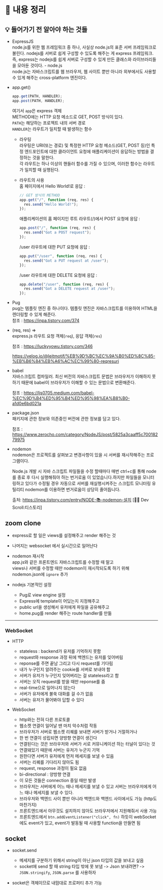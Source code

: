 # 📍 내용 정리

## 💡 들어가기 전 알아야 하는 것들

- ExpressJS  
  node.js를 위한 웹 프레임워크 중 하나, 사실상 node.js의 표준 서버 프레임워크로 불린다. nodejs를 서버로 쉽게 구성할 수 있도록 해주는 게 express 프레임워크.  
  즉, express는 nodejs를 쉽게 서버로 구성할 수 있게 만든 클래스와 라이브러리들을 모아둔 것이다. - node.js  
   node.js는 자바스크립트를 웹 브라우저, 웹 사이트 뿐만 아니라 외부에서도 사용할 수 있게 해주는 cross-platform 엔진이다.
- app.get()

  ```js
  app.get(PATH, HANDLER);
  app.post(PATH, HANDLER);
  ```

  여기서 `app`은 express 객체  
   METHOD에는 HTTP 요청 메소드로 GET, POST 방식이 있다.  
   `PATH`는 해당하는 프로젝트 내의 서버 경로  
   `HANDLER`는 라우트가 일치할 때 발생하는 함수

  - 라우팅  
    라우팅은 URI(또는 경로) 및 특정한 HTTP 요청 메소드(GET, POST 등)인 특정 엔드포인트에 대한 클라이언트 요청에 애플리케이션이 응답하는 방법을 결정하는 것을 말한다.  
    각 라우트는 하나 이상의 핸들러 함수를 가질 수 있으며, 이러한 함수는 라우트가 일치할 때 실행된다.

  - 라우트의 사용  
     홈 페이지에서 Hello World!로 응답 :
    ```js
    // GET 방식의 METHOD
    app.get("/", function (req, res) {
      res.send("Hello World!");
    });
    ```
    애플리케이션의 홈 페이지인 루트 라우트(/)에서 POST 요청에 응답 :
    ```js
    app.post("/", function (req, res) {
      res.send("Got a POST request");
    });
    ```
    /user 라우트에 대한 PUT 요청에 응답 :
    ```js
    app.put("/user", function (req, res) {
      res.send("Got a PUT request at /user");
    });
    ```
    /user 라우트에 대한 DELETE 요청에 응답 :
    ```js
    app.delete("/user", function (req, res) {
      res.send("Got a DELETE request at /user");
    });
    ```

- Pug  
  pug는 템플릿 엔진 중 하나이다. 템플릿 엔진은 자바스크립트를 이용하여 HTML을 렌더링할 수 있게 해준다.  
  참조 : https://inpa.tistory.com/374

- (req, res) =>  
   express.js 라우트 요청 객체(`req`), 응답 객체(`res`)

  참조 : https://luckyyowu.tistory.com/346

  https://velog.io/@leitmotif/%EB%9D%BC%EC%9A%B0%ED%8C%85-%EB%B6%84%EB%A6%AC%EC%99%80-reqresuri

- babel  
   자바스크립트 컴파일러. 최신 버전의 자바스크립트 문법은 브라우저가 이해하지 못하기 때문에 babel이 브라우저가 이해할 수 있는 문법으로 변환해준다.

  참조 : https://ljs0705.medium.com/babel-%EC%9D%B4%ED%95%B4%ED%95%98%EA%B8%B0-a1d0e6bd021a

- package.json  
   패키지에 관한 정보와 의존중인 버전에 관한 정보를 담고 있다.

  참조 : https://www.zerocho.com/category/NodeJS/post/5825a3caaff5c70018279975

- nodemon  
  nodemon은 프로젝트를 살펴보고 변경사항이 있을 시 서버를 재시작해주는 프로그램이다.

  Node.js 개발 시 자바 스크립트 파일들을 수정 할때마다 매번 ctrl+c를 통해 node를 종료 후 다시 실행해줘야 하는 번거로움 이 있었습니다.하지만 파일들을 모니터링하고 있다가 수정될 경우 자동으로 서버를 재실행시켜주는 스크립트 모니터링 유틸리티 nodemon를 이용하면 번거로움이 상당히 줄어듭니다.

  출처: https://inpa.tistory.com/entry/NODE-📚-nodemon-설치 [👨‍💻 Dev Scroll:티스토리]

## zoom clone

- express로 할 일은 views를 설정해주고 render 해주는 것
- 나머지는 websocket 에서 실시간으로 일어난다

- nodemon 재시작  
   app.js와 같은 프론트엔드 자바스크립트를 수정할 때 말고  
   views나 서버를 수정할 때만 nodemon이 재시작되도록 하기 위해  
   nodemon.json에 `ignore` 추가

- nodejs 기본적인 설정
  - Pug로 view engine 설정
  - Express에 template이 어딨는지 지정해주고
  - public url을 생성해서 유저에게 파일을 공유해주고
  - home.pug를 render 해주는 route handler를 만듦

---

### WebSocket

- HTTP

  - stateless : backend가 유저를 기억하지 못함
  - request와 response 과정 뒤에 백엔드는 유저를 잊어버림
  - reponse를 주면 끝남 그리고 다시 request를 기다림
  - 내가 누구인지 알려주는 cookie를 서버로 보내야 함
  - 서버가 유저가 누구인지 잊어버리는 걸 stateless라고 함
  - 서버는 오직 request를 받을 때만 reponse를 줌
  - real-time으로 일어나지 않는다
  - 서버가 유저에게 불쑥 대화를 걸 수가 없음
  - 서버는 유저가 물어봐야 답할 수 있다

- WebSocket

  - http와는 전혀 다른 프로토콜
  - 웹소켓 연결이 일어날 땐 마치 악수처럼 작동
  - 브라우저가 서버로 웹소켓 리퀘를 보내면 서버가 받거나 거절하거나
  - 한 번 연결이 성립되면 양방향 연결이 생긴다
  - 연결된다는 것은 브라우저와 서버가 서로 커뮤니케이션 하는 터널이 있다는 것
  - 연결돼있기 때문에 서버는 유저가 누군지 기억
  - 원한다면 서버가 유저에게 먼저 메세지를 보낼 수 있음
  - 서버는 리퀘를 기다리지 않아도 됨
  - request, response 과정이 필요 없음
  - bi-directional : 양방향 연결
  - 이 모든 것들은 connection 중일 때만 발생
  - 브라우저는 서버에게 어느 때나 메세지를 보낼 수 있고 서버는 브라우저에게 어느 때나 메세지를 보낼 수 있다.
  - 브라우저와 백엔드 사이 뿐만 아니라 백엔드와 백엔드 사이에서도 가능 (http도 마찬가지)
  - 프론트엔드에서 아무것도 설치하지 않아도 브라우저에서 지원해줘서 사용 가능
  - 프론트엔드에서 `btn.addEventListener("click", fn)` 하듯이 webSocket에도 event가 있고, event가 발동될 때 사용할 function을 만들면 됨


## socket

- socket.send
  - 메세지를 구분하기 위해서 string이 아닌 json 타입의 값을 보내고 싶음
  - socket에 send 할 때 string 타입 밖에 못 보냄 -> Json 보내려면? -> `JSON.stringify`, `JSON.parse` 를 사용하자

- socket은 객체이므로 내맘대로 프로퍼티 추가 가능
